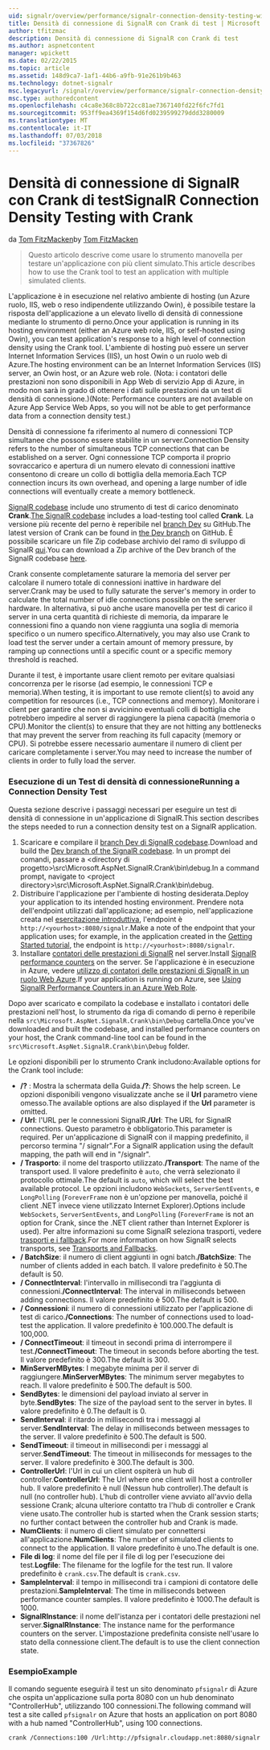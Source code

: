 ```yaml
---
uid: signalr/overview/performance/signalr-connection-density-testing-with-crank
title: Densità di connessione di SignalR con Crank di test | Microsoft Docs
author: tfitzmac
description: Densità di connessione di SignalR con Crank di test
ms.author: aspnetcontent
manager: wpickett
ms.date: 02/22/2015
ms.topic: article
ms.assetid: 148d9ca7-1af1-44b6-a9fb-91e261b9b463
ms.technology: dotnet-signalr
msc.legacyurl: /signalr/overview/performance/signalr-connection-density-testing-with-crank
msc.type: authoredcontent
ms.openlocfilehash: c4ca8e368c8b722cc81ae7367140fd22f6fc7fd1
ms.sourcegitcommit: 953ff9ea4369f154d6fd0239599279ddd3280009
ms.translationtype: MT
ms.contentlocale: it-IT
ms.lasthandoff: 07/03/2018
ms.locfileid: "37367826"
---
```

<a name="signalr-connection-density-testing-with-crank"></a><span data-ttu-id="9304a-103">Densità di connessione di SignalR con Crank di test</span><span class="sxs-lookup"><span data-stu-id="9304a-103">SignalR Connection Density Testing with Crank</span></span>
====================
<span data-ttu-id="9304a-104">da [Tom FitzMacken](https://github.com/tfitzmac)</span><span class="sxs-lookup"><span data-stu-id="9304a-104">by [Tom FitzMacken](https://github.com/tfitzmac)</span></span>

> <span data-ttu-id="9304a-105">Questo articolo descrive come usare lo strumento manovella per testare un'applicazione con più client simulato.</span><span class="sxs-lookup"><span data-stu-id="9304a-105">This article describes how to use the Crank tool to test an application with multiple simulated clients.</span></span>


<span data-ttu-id="9304a-106">L'applicazione è in esecuzione nel relativo ambiente di hosting (un Azure ruolo, IIS, web o reso indipendente utilizzando Owin), è possibile testare la risposta dell'applicazione a un elevato livello di densità di connessione mediante lo strumento di perno.</span><span class="sxs-lookup"><span data-stu-id="9304a-106">Once your application is running in its hosting environment (either an Azure web role, IIS, or self-hosted using Owin), you can test application's response to a high level of connection density using the Crank tool.</span></span> <span data-ttu-id="9304a-107">L'ambiente di hosting può essere un server Internet Information Services (IIS), un host Owin o un ruolo web di Azure.</span><span class="sxs-lookup"><span data-stu-id="9304a-107">The hosting environment can be an Internet Information Services (IIS) server, an Owin host, or an Azure web role.</span></span> <span data-ttu-id="9304a-108">(Nota: i contatori delle prestazioni non sono disponibili in App Web di servizio App di Azure, in modo non sarà in grado di ottenere i dati sulle prestazioni da un test di densità di connessione.)</span><span class="sxs-lookup"><span data-stu-id="9304a-108">(Note: Performance counters are not available on Azure App Service Web Apps, so you will not be able to get performance data from a connection density test.)</span></span>

<span data-ttu-id="9304a-109">Densità di connessione fa riferimento al numero di connessioni TCP simultanee che possono essere stabilite in un server.</span><span class="sxs-lookup"><span data-stu-id="9304a-109">Connection Density refers to the number of simultaneous TCP connections that can be established on a server.</span></span> <span data-ttu-id="9304a-110">Ogni connessione TCP comporta il proprio sovraccarico e apertura di un numero elevato di connessioni inattive consentono di creare un collo di bottiglia della memoria.</span><span class="sxs-lookup"><span data-stu-id="9304a-110">Each TCP connection incurs its own overhead, and opening a large number of idle connections will eventually create a memory bottleneck.</span></span>

<span data-ttu-id="9304a-111">[SignalR codebase](https://github.com/signalr/signalr) include uno strumento di test di carico denominato **Crank**.</span><span class="sxs-lookup"><span data-stu-id="9304a-111">[The SignalR codebase](https://github.com/signalr/signalr) includes a load-testing tool called **Crank**.</span></span> <span data-ttu-id="9304a-112">La versione più recente del perno è reperibile nel [branch Dev](https://github.com/SignalR/signalr/tree/dev) su GitHub.</span><span class="sxs-lookup"><span data-stu-id="9304a-112">The latest version of Crank can be found in [the Dev branch](https://github.com/SignalR/signalr/tree/dev) on GitHub.</span></span> <span data-ttu-id="9304a-113">È possibile scaricare un file Zip codebase archivio del ramo di sviluppo di SignalR [qui](https://github.com/SignalR/SignalR/archive/dev.zip).</span><span class="sxs-lookup"><span data-stu-id="9304a-113">You can download a Zip archive of the Dev branch of the SignalR codebase [here](https://github.com/SignalR/SignalR/archive/dev.zip).</span></span>

<span data-ttu-id="9304a-114">Crank consente completamente saturare la memoria del server per calcolare il numero totale di connessioni inattive in hardware del server.</span><span class="sxs-lookup"><span data-stu-id="9304a-114">Crank may be used to fully saturate the server's memory in order to calculate the total number of idle connections possible on the server hardware.</span></span> <span data-ttu-id="9304a-115">In alternativa, si può anche usare manovella per test di carico il server in una certa quantità di richieste di memoria, da imparare le connessioni fino a quando non viene raggiunta una soglia di memoria specifico o un numero specifico.</span><span class="sxs-lookup"><span data-stu-id="9304a-115">Alternatively, you may also use Crank to load test the server under a certain amount of memory pressure, by ramping up connections until a specific count or a specific memory threshold is reached.</span></span>

<span data-ttu-id="9304a-116">Durante il test, è importante usare client remoto per evitare qualsiasi concorrenza per le risorse (ad esempio, le connessioni TCP e memoria).</span><span class="sxs-lookup"><span data-stu-id="9304a-116">When testing, it is important to use remote client(s) to avoid any competition for resources (i.e., TCP connections and memory).</span></span> <span data-ttu-id="9304a-117">Monitorare i client per garantire che non si avvicinino eventuali colli di bottiglia che potrebbero impedire al server di raggiungere la piena capacità (memoria o CPU).</span><span class="sxs-lookup"><span data-stu-id="9304a-117">Monitor the client(s) to ensure that they are not hitting any bottlenecks that may prevent the server from reaching its full capacity (memory or CPU).</span></span> <span data-ttu-id="9304a-118">Si potrebbe essere necessario aumentare il numero di client per caricare completamente i server.</span><span class="sxs-lookup"><span data-stu-id="9304a-118">You may need to increase the number of clients in order to fully load the server.</span></span>

### <a name="running-a-connection-density-test"></a><span data-ttu-id="9304a-119">Esecuzione di un Test di densità di connessione</span><span class="sxs-lookup"><span data-stu-id="9304a-119">Running a Connection Density Test</span></span>

<span data-ttu-id="9304a-120">Questa sezione descrive i passaggi necessari per eseguire un test di densità di connessione in un'applicazione di SignalR.</span><span class="sxs-lookup"><span data-stu-id="9304a-120">This section describes the steps needed to run a connection density test on a SignalR application.</span></span>

1. <span data-ttu-id="9304a-121">Scaricare e compilare il [branch Dev di SignalR codebase](https://github.com/SignalR/SignalR/archive/dev.zip).</span><span class="sxs-lookup"><span data-stu-id="9304a-121">Download and build the [Dev branch of the SignalR codebase](https://github.com/SignalR/SignalR/archive/dev.zip).</span></span> <span data-ttu-id="9304a-122">In un prompt dei comandi, passare a &lt;directory di progetto&gt;\src\Microsoft.AspNet.SignalR.Crank\bin\debug.</span><span class="sxs-lookup"><span data-stu-id="9304a-122">In a command prompt, navigate to &lt;project directory&gt;\src\Microsoft.AspNet.SignalR.Crank\bin\debug.</span></span>
2. <span data-ttu-id="9304a-123">Distribuire l'applicazione per l'ambiente di hosting desiderata.</span><span class="sxs-lookup"><span data-stu-id="9304a-123">Deploy your application to its intended hosting environment.</span></span> <span data-ttu-id="9304a-124">Prendere nota dell'endpoint utilizzati dall'applicazione; ad esempio, nell'applicazione creata nel [esercitazione introduttiva](../getting-started/tutorial-getting-started-with-signalr.md), l'endpoint è `http://<yourhost>:8080/signalr`.</span><span class="sxs-lookup"><span data-stu-id="9304a-124">Make a note of the endpoint that your application uses; for example, in the application created in the [Getting Started tutorial](../getting-started/tutorial-getting-started-with-signalr.md), the endpoint is `http://<yourhost>:8080/signalr`.</span></span>
3. <span data-ttu-id="9304a-125">Installare [contatori delle prestazioni di SignalR](signalr-performance.md#perfcounters) nel server.</span><span class="sxs-lookup"><span data-stu-id="9304a-125">Install [SignalR performance counters](signalr-performance.md#perfcounters) on the server.</span></span> <span data-ttu-id="9304a-126">Se l'applicazione è in esecuzione in Azure, vedere [utilizzo di contatori delle prestazioni di SignalR in un ruolo Web Azure](using-signalr-performance-counters-in-an-azure-web-role.md).</span><span class="sxs-lookup"><span data-stu-id="9304a-126">If your application is running on Azure, see [Using SignalR Performance Counters in an Azure Web Role](using-signalr-performance-counters-in-an-azure-web-role.md).</span></span>

<span data-ttu-id="9304a-127">Dopo aver scaricato e compilato la codebase e installato i contatori delle prestazioni nell'host, lo strumento da riga di comando di perno è reperibile nella `src\Microsoft.AspNet.SignalR.Crank\bin\Debug` cartella.</span><span class="sxs-lookup"><span data-stu-id="9304a-127">Once you've downloaded and built the codebase, and installed performance counters on your host, the Crank command-line tool can be found in the `src\Microsoft.AspNet.SignalR.Crank\bin\Debug` folder.</span></span>

<span data-ttu-id="9304a-128">Le opzioni disponibili per lo strumento Crank includono:</span><span class="sxs-lookup"><span data-stu-id="9304a-128">Available options for the Crank tool include:</span></span>

- <span data-ttu-id="9304a-129">**/?** : Mostra la schermata della Guida.</span><span class="sxs-lookup"><span data-stu-id="9304a-129">**/?**: Shows the help screen.</span></span> <span data-ttu-id="9304a-130">Le opzioni disponibili vengono visualizzate anche se il **Url** parametro viene omesso.</span><span class="sxs-lookup"><span data-stu-id="9304a-130">The available options are also displayed if the **Url** parameter is omitted.</span></span>
- <span data-ttu-id="9304a-131">**/ Url**: l'URL per le connessioni SignalR.</span><span class="sxs-lookup"><span data-stu-id="9304a-131">**/Url**: The URL for SignalR connections.</span></span> <span data-ttu-id="9304a-132">Questo parametro è obbligatorio.</span><span class="sxs-lookup"><span data-stu-id="9304a-132">This parameter is required.</span></span> <span data-ttu-id="9304a-133">Per un'applicazione di SignalR con il mapping predefinito, il percorso termina "/ signalr".</span><span class="sxs-lookup"><span data-stu-id="9304a-133">For a SignalR application using the default mapping, the path will end in "/signalr".</span></span>
- <span data-ttu-id="9304a-134">**/ Trasporto**: il nome del trasporto utilizzato.</span><span class="sxs-lookup"><span data-stu-id="9304a-134">**/Transport**: The name of the transport used.</span></span> <span data-ttu-id="9304a-135">Il valore predefinito è `auto`, che verrà selezionato il protocollo ottimale.</span><span class="sxs-lookup"><span data-stu-id="9304a-135">The default is `auto`, which will select the best available protocol.</span></span> <span data-ttu-id="9304a-136">Le opzioni includono `WebSockets`, `ServerSentEvents`, e `LongPolling` (`ForeverFrame` non è un'opzione per manovella, poiché il client .NET invece viene utilizzato Internet Explorer).</span><span class="sxs-lookup"><span data-stu-id="9304a-136">Options include `WebSockets`, `ServerSentEvents`, and `LongPolling` (`ForeverFrame` is not an option for Crank, since the .NET client rather than Internet Explorer is used).</span></span> <span data-ttu-id="9304a-137">Per altre informazioni su come SignalR seleziona trasporti, vedere [trasporti e i fallback](../getting-started/introduction-to-signalr.md#transports).</span><span class="sxs-lookup"><span data-stu-id="9304a-137">For more information on how SignalR selects transports, see [Transports and Fallbacks](../getting-started/introduction-to-signalr.md#transports).</span></span>
- <span data-ttu-id="9304a-138">**/ BatchSize**: il numero di client aggiunti in ogni batch.</span><span class="sxs-lookup"><span data-stu-id="9304a-138">**/BatchSize**: The number of clients added in each batch.</span></span> <span data-ttu-id="9304a-139">Il valore predefinito è 50.</span><span class="sxs-lookup"><span data-stu-id="9304a-139">The default is 50.</span></span>
- <span data-ttu-id="9304a-140">**/ ConnectInterval**: l'intervallo in millisecondi tra l'aggiunta di connessioni.</span><span class="sxs-lookup"><span data-stu-id="9304a-140">**/ConnectInterval**: The interval in milliseconds between adding connections.</span></span> <span data-ttu-id="9304a-141">Il valore predefinito è 500.</span><span class="sxs-lookup"><span data-stu-id="9304a-141">The default is 500.</span></span>
- <span data-ttu-id="9304a-142">**/ Connessioni**: il numero di connessioni utilizzato per l'applicazione di test di carico.</span><span class="sxs-lookup"><span data-stu-id="9304a-142">**/Connections**: The number of connections used to load-test the application.</span></span> <span data-ttu-id="9304a-143">Il valore predefinito è 100.000.</span><span class="sxs-lookup"><span data-stu-id="9304a-143">The default is 100,000.</span></span>
- <span data-ttu-id="9304a-144">**/ ConnectTimeout**: il timeout in secondi prima di interrompere il test.</span><span class="sxs-lookup"><span data-stu-id="9304a-144">**/ConnectTimeout**: The timeout in seconds before aborting the test.</span></span> <span data-ttu-id="9304a-145">Il valore predefinito è 300.</span><span class="sxs-lookup"><span data-stu-id="9304a-145">The default is 300.</span></span>
- <span data-ttu-id="9304a-146">**MinServerMBytes**: I megabyte minima per il server di raggiungere.</span><span class="sxs-lookup"><span data-stu-id="9304a-146">**MinServerMBytes**: The minimum server megabytes to reach.</span></span> <span data-ttu-id="9304a-147">Il valore predefinito è 500.</span><span class="sxs-lookup"><span data-stu-id="9304a-147">The default is 500.</span></span>
- <span data-ttu-id="9304a-148">**SendBytes**: le dimensioni del payload inviato al server in byte.</span><span class="sxs-lookup"><span data-stu-id="9304a-148">**SendBytes**: The size of the payload sent to the server in bytes.</span></span> <span data-ttu-id="9304a-149">Il valore predefinito è 0.</span><span class="sxs-lookup"><span data-stu-id="9304a-149">The default is 0.</span></span>
- <span data-ttu-id="9304a-150">**SendInterval**: il ritardo in millisecondi tra i messaggi al server.</span><span class="sxs-lookup"><span data-stu-id="9304a-150">**SendInterval**: The delay in milliseconds between messages to the server.</span></span> <span data-ttu-id="9304a-151">Il valore predefinito è 500.</span><span class="sxs-lookup"><span data-stu-id="9304a-151">The default is 500.</span></span>
- <span data-ttu-id="9304a-152">**SendTimeout**: il timeout in millisecondi per i messaggi al server.</span><span class="sxs-lookup"><span data-stu-id="9304a-152">**SendTimeout**: The timeout in milliseconds for messages to the server.</span></span> <span data-ttu-id="9304a-153">Il valore predefinito è 300.</span><span class="sxs-lookup"><span data-stu-id="9304a-153">The default is 300.</span></span>
- <span data-ttu-id="9304a-154">**ControllerUrl**: l'Url in cui un client ospiterà un hub di controller.</span><span class="sxs-lookup"><span data-stu-id="9304a-154">**ControllerUrl**: The Url where one client will host a controller hub.</span></span> <span data-ttu-id="9304a-155">Il valore predefinito è null (Nessun hub controller).</span><span class="sxs-lookup"><span data-stu-id="9304a-155">The default is null (no controller hub).</span></span> <span data-ttu-id="9304a-156">L'hub di controller viene avviato all'avvio della sessione Crank; alcuna ulteriore contatto tra l'hub di controller e Crank viene usato.</span><span class="sxs-lookup"><span data-stu-id="9304a-156">The controller hub is started when the Crank session starts; no further contact between the controller hub and Crank is made.</span></span>
- <span data-ttu-id="9304a-157">**NumClients**: il numero di client simulato per connettersi all'applicazione.</span><span class="sxs-lookup"><span data-stu-id="9304a-157">**NumClients**: The number of simulated clients to connect to the application.</span></span> <span data-ttu-id="9304a-158">Il valore predefinito è uno.</span><span class="sxs-lookup"><span data-stu-id="9304a-158">The default is one.</span></span>
- <span data-ttu-id="9304a-159">**File di log**: il nome del file per il file di log per l'esecuzione dei test.</span><span class="sxs-lookup"><span data-stu-id="9304a-159">**Logfile**: The filename for the logfile for the test run.</span></span> <span data-ttu-id="9304a-160">Il valore predefinito è `crank.csv`.</span><span class="sxs-lookup"><span data-stu-id="9304a-160">The default is `crank.csv`.</span></span>
- <span data-ttu-id="9304a-161">**SampleInterval**: il tempo in millisecondi tra i campioni di contatore delle prestazioni.</span><span class="sxs-lookup"><span data-stu-id="9304a-161">**SampleInterval**: The time in milliseconds between performance counter samples.</span></span> <span data-ttu-id="9304a-162">Il valore predefinito è 1000.</span><span class="sxs-lookup"><span data-stu-id="9304a-162">The default is 1000.</span></span>
- <span data-ttu-id="9304a-163">**SignalRInstance**: il nome dell'istanza per i contatori delle prestazioni nel server.</span><span class="sxs-lookup"><span data-stu-id="9304a-163">**SignalRInstance**: The instance name for the performance counters on the server.</span></span> <span data-ttu-id="9304a-164">L'impostazione predefinita consiste nell'usare lo stato della connessione client.</span><span class="sxs-lookup"><span data-stu-id="9304a-164">The default is to use the client connection state.</span></span>

### <a name="example"></a><span data-ttu-id="9304a-165">Esempio</span><span class="sxs-lookup"><span data-stu-id="9304a-165">Example</span></span>

<span data-ttu-id="9304a-166">Il comando seguente eseguirà il test un sito denominato `pfsignalr` di Azure che ospita un'applicazione sulla porta 8080 con un hub denominato "ControllerHub", utilizzando 100 connessioni.</span><span class="sxs-lookup"><span data-stu-id="9304a-166">The following command will test a site called `pfsignalr` on Azure that hosts an application on port 8080 with a hub named "ControllerHub", using 100 connections.</span></span>

`crank /Connections:100 /Url:http://pfsignalr.cloudapp.net:8080/signalr`
